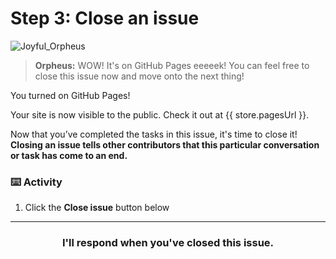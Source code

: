 # Step 3: Close an issue

![Joyful_Orpheus](https://user-images.githubusercontent.com/18013689/113243698-b6744e00-9270-11eb-93af-27ae3a3b15bf.png)
> **Orpheus:** WOW! It's on GitHub Pages eeeeek! You can feel free to close this issue now and move onto the next thing!

You turned on GitHub Pages!

Your site is now visible to the public. Check it out at {{ store.pagesUrl }}.

Now that you’ve completed the tasks in this issue, it's time to close it! **Closing an issue tells other contributors that this particular conversation or task has come to an end.**

### :keyboard: Activity

1. Click the **Close issue** button below

---
<h3 align="center">I'll respond when you've closed this issue.</h3>

